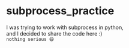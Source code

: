 # subprocess_practice
I was trying to work with subprocess in python,<br>
and I decided to share the code here :)<br>
`nothing serious 😄`
